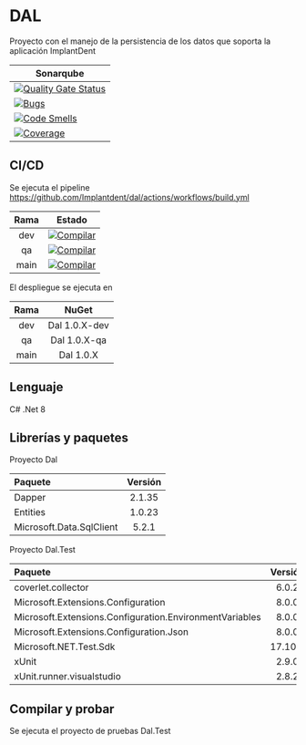 # DAL

Proyecto con el manejo de la persistencia de los datos que soporta la aplicación ImplantDent

| Sonarqube |
|---|
| [![Quality Gate Status](https://sonarcloud.io/api/project_badges/measure?project=Implantdent_dal&metric=alert_status)](https://sonarcloud.io/summary/new_code?id=Implantdent_dal) |
| [![Bugs](https://sonarcloud.io/api/project_badges/measure?project=Implantdent_dal&metric=bugs)](https://sonarcloud.io/summary/new_code?id=Implantdent_dal) |
| [![Code Smells](https://sonarcloud.io/api/project_badges/measure?project=Implantdent_dal&metric=code_smells)](https://sonarcloud.io/summary/new_code?id=Implantdent_dal) |
| [![Coverage](https://sonarcloud.io/api/project_badges/measure?project=Implantdent_dal&metric=coverage)](https://sonarcloud.io/summary/new_code?id=Implantdent_dal) |

## CI/CD

Se ejecuta el pipeline https://github.com/Implantdent/dal/actions/workflows/build.yml

| Rama | Estado |
|:-:|:-:|
| dev | [![Compilar](https://github.com/Implantdent/dal/actions/workflows/build.yml/badge.svg?branch=dev)](https://github.com/Implantdent/dal/actions/workflows/build.yml) |
| qa | [![Compilar](https://github.com/Implantdent/dal/actions/workflows/build.yml/badge.svg?branch=qa)](https://github.com/Implantdent/dal/actions/workflows/build.yml) |
| main | [![Compilar](https://github.com/Implantdent/dal/actions/workflows/build.yml/badge.svg?branch=main)](https://github.com/Implantdent/dal/actions/workflows/build.yml) |

El despliegue se ejecuta en

| Rama | NuGet |
|:-:|:-:|
| dev | Dal 1.0.X-dev |
| qa | Dal 1.0.X-qa |
| main | Dal 1.0.X |

## Lenguaje

C# .Net 8

## Librerías y paquetes

Proyecto Dal

| Paquete | Versión |
|:--|:-:|
| Dapper | 2.1.35 |
| Entities | 1.0.23 |
| Microsoft.Data.SqlClient | 5.2.1 |

Proyecto Dal.Test

| Paquete | Versión |
|:--|:-:|
| coverlet.collector | 6.0.2 |
| Microsoft.Extensions.Configuration | 8.0.0 |
| Microsoft.Extensions.Configuration.EnvironmentVariables | 8.0.0 |
| Microsoft.Extensions.Configuration.Json | 8.0.0 |
| Microsoft.NET.Test.Sdk | 17.10.0 |
| xUnit | 2.9.0 |
| xUnit.runner.visualstudio | 2.8.2 |

## Compilar y probar

Se ejecuta el proyecto de pruebas Dal.Test